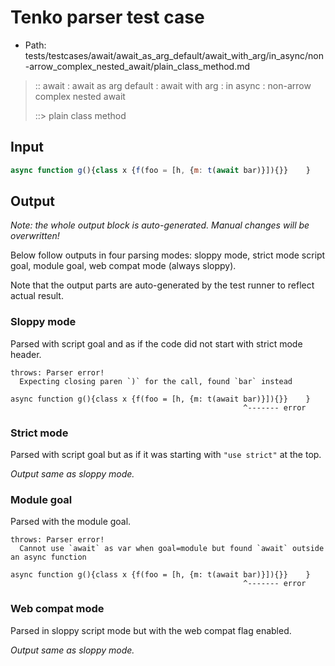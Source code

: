 # Tenko parser test case

- Path: tests/testcases/await/await_as_arg_default/await_with_arg/in_async/non-arrow_complex_nested_await/plain_class_method.md

> :: await : await as arg default : await with arg : in async : non-arrow complex nested await
>
> ::> plain class method

## Input

`````js
async function g(){class x {f(foo = [h, {m: t(await bar)}]){}}    }
`````

## Output

_Note: the whole output block is auto-generated. Manual changes will be overwritten!_

Below follow outputs in four parsing modes: sloppy mode, strict mode script goal, module goal, web compat mode (always sloppy).

Note that the output parts are auto-generated by the test runner to reflect actual result.

### Sloppy mode

Parsed with script goal and as if the code did not start with strict mode header.

`````
throws: Parser error!
  Expecting closing paren `)` for the call, found `bar` instead

async function g(){class x {f(foo = [h, {m: t(await bar)}]){}}    }
                                                    ^------- error
`````

### Strict mode

Parsed with script goal but as if it was starting with `"use strict"` at the top.

_Output same as sloppy mode._

### Module goal

Parsed with the module goal.

`````
throws: Parser error!
  Cannot use `await` as var when goal=module but found `await` outside an async function

async function g(){class x {f(foo = [h, {m: t(await bar)}]){}}    }
                                                    ^------- error
`````


### Web compat mode

Parsed in sloppy script mode but with the web compat flag enabled.

_Output same as sloppy mode._

